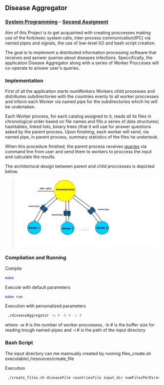 ## Disease Aggregator

### [System Programming](http://cgi.di.uoa.gr/~mema/courses/k24/k24.html) - [Second Assigment](.resources/hw2-spring-2020.pdf)

Aim of this Project is to get acquainted with creating proccesses making use of the fork/exec system calls, inter-process communication(IPC) via named pipes and signals, the use of low-level I\O and bash script creation.

The goal is to implement a distributed information processing software that receives and asnwer queries about diseases infections. Speccifically, the application Disease Aggregator along with a series of Worker Procceses will co-operate to answer user's queries.


### Implementation

First of all the application starts numWorkers Workers child processes and distributes subdirectories with the countries evenly to all worker proccesses and inform each Worker via named pipe for  the subdirectories which he will be undertaken.

Each Worker process, for each catalog assigned to it, reads all its files in chronological order based on file names and fills a series of data structures( hashtables, linked lists, binary trees )that it will use for answer questions asked by the parent process. Upon finishing, each worker will send, via named pipe, in parent process, summary statistics of the files he undertook.

When this procedure finished, the parent process receives [queries](./resources/manual.txt) via command line from user and send them to workers to proccess the input and calculate the results.

The architectural design between parent and child proccesses is depicted below.

>![alt text](./resources/parent-child.jpg "Communication")

### Compilation and Running

Compile
```bash
make
```
Execute with default parameters
```bash 
make run 
```
Execution with personalized parameters
 ```bash
  ./diseaseAggregator -w # -b # -i # 
 ```
where -w # is the number of worker proccesess, -b # is the buffer size for reading trough named-pipes and -i # is the path of the input directory

### Bash Script

The input directory can me mannually created by running files_create.sh executable(./resources/create_file

Execution
 ```bash
  ./create_files.sh diseaseFile countriesFile input_dir numFilesPerDirectory numRecordsPerFile
 ```
 
